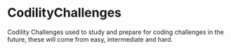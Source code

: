 # CodilityChallenges
Codility Challenges used to study and prepare for coding challenges in the future, these will come from easy, intermediate and hard.
